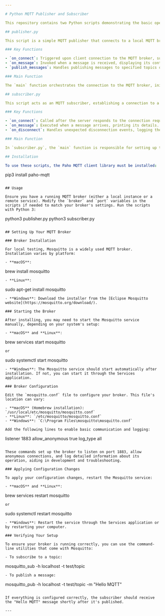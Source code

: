 ```yaml
---

# Python MQTT Publisher and Subscriber

This repository contains two Python scripts demonstrating the basic operations of MQTT (Message Queuing Telemetry Transport) publishers and subscribers using the Paho MQTT client library.

## publisher.py

This script is a simple MQTT publisher that connects to a local MQTT broker, publishes messages to two topics, and subscribes to all topics of interest. It's designed to test the MQTT broker and subscriber code interactions.

### Key Functions

- `on_connect`: Triggered upon client connection to the MQTT broker, subscribing to all topics of interest.
- `on_message`: Invoked when a message is received, displaying its content.
- `publish_messages`: Handles publishing messages to specified topics on the broker.

### Main Function

The `main` function orchestrates the connection to the MQTT broker, initiating message publishing, and managing user input to disconnect gracefully. It sets up the MQTT client, connects to the broker, and enters a loop to maintain the connection until the user decides to disconnect.

## subscriber.py

This script acts as an MQTT subscriber, establishing a connection to a broker and listening to messages on specified topics. It showcases how to use the Paho MQTT client to manage subscriptions and process incoming messages.

### Key Functions

- `on_connect`: Called after the server responds to the connection request. It publishes an "online" status message and sets up subscriptions to specific topics.
- `on_message`: Executed when a message arrives, printing its details.
- `on_disconnect`: Handles unexpected disconnection events, logging them for troubleshooting.

### Main Function

In `subscriber.py`, the `main` function is responsible for setting up the MQTT client, including configuring the Last Will and Testament (LWT) for notifying others in case of disconnection. It connects to the MQTT broker and starts a loop to keep the client running, allowing it to receive messages. User input triggers a clean disconnection process, ensuring the client's status is updated to "offline" before shutting down.

## Installation

To use these scripts, the Paho MQTT client library must be installed:

```
pip3 install paho-mqtt
```

## Usage

Ensure you have a running MQTT broker (either a local instance or a remote service). Modify the `broker` and `port` variables in the scripts if needed to match your broker's settings. Run the scripts with Python 3:

```
python3 publisher.py
python3 subscriber.py
```

## Setting Up Your MQTT Broker

### Broker Installation

For local testing, Mosquitto is a widely used MQTT broker. Installation varies by platform:

- **macOS**: 
  ```
  brew install mosquitto
  ```
- **Linux**: 
  ```
  sudo apt-get install mosquitto
  ```
- **Windows**: Download the installer from the [Eclipse Mosquitto website](https://mosquitto.org/download/).

### Starting the Broker

After installing, you may need to start the Mosquitto service manually, depending on your system's setup:

- **macOS** and **Linux**:
  ```
  brew services start mosquitto
  ```
  or
  ```
  sudo systemctl start mosquitto
  ```
- **Windows**: The Mosquitto service should start automatically after installation. If not, you can start it through the Services application.

### Broker Configuration

Edit the `mosquitto.conf` file to configure your broker. This file's location can vary:

- **macOS** (Homebrew installation): `/usr/local/etc/mosquitto/mosquitto.conf`
- **Linux**: `/etc/mosquitto/mosquitto.conf`
- **Windows**: `C:\Program Files\mosquitto\mosquitto.conf`

Add the following lines to enable basic communication and logging:

```
listener 1883
allow_anonymous true
log_type all
```

These commands set up the broker to listen on port 1883, allow anonymous connections, and log detailed information about its operation, aiding in development and troubleshooting.

### Applying Configuration Changes

To apply your configuration changes, restart the Mosquitto service:

- **macOS** and **Linux**:
  ```
  brew services restart mosquitto
  ```
  or
  ```
  sudo systemctl restart mosquitto
  ```
- **Windows**: Restart the service through the Services application or by restarting your computer.

### Verifying Your Setup

To ensure your broker is running correctly, you can use the command-line utilities that come with Mosquitto:

- To subscribe to a topic:
  ```
  mosquitto_sub -h localhost -t test/topic
  ```
- To publish a message:
  ```
  mosquitto_pub -h localhost -t test/topic -m "Hello MQTT"
  ```

If everything is configured correctly, the subscriber should receive the "Hello MQTT" message shortly after it's published.

---
```

